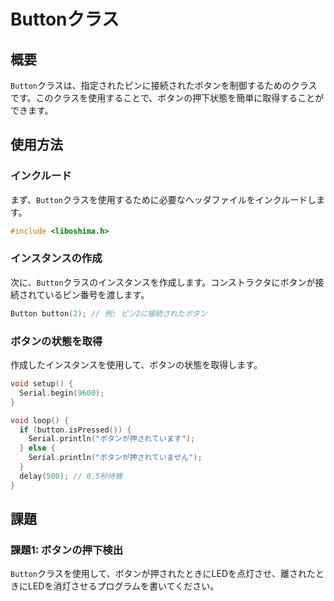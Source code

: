 # Buttonクラス

## 概要
`Button`クラスは、指定されたピンに接続されたボタンを制御するためのクラスです。このクラスを使用することで、ボタンの押下状態を簡単に取得することができます。

## 使用方法

### インクルード
まず、`Button`クラスを使用するために必要なヘッダファイルをインクルードします。

```cpp
#include <liboshima.h>
```

### インスタンスの作成
次に、`Button`クラスのインスタンスを作成します。コンストラクタにボタンが接続されているピン番号を渡します。

```cpp
Button button(2); // 例: ピン2に接続されたボタン
```

### ボタンの状態を取得
作成したインスタンスを使用して、ボタンの状態を取得します。

```cpp
void setup() {
  Serial.begin(9600);
}

void loop() {
  if (button.isPressed()) {
    Serial.println("ボタンが押されています");
  } else {
    Serial.println("ボタンが押されていません");
  }
  delay(500); // 0.5秒待機
}
```

## 課題

### 課題1: ボタンの押下検出
`Button`クラスを使用して、ボタンが押されたときにLEDを点灯させ、離されたときにLEDを消灯させるプログラムを書いてください。
